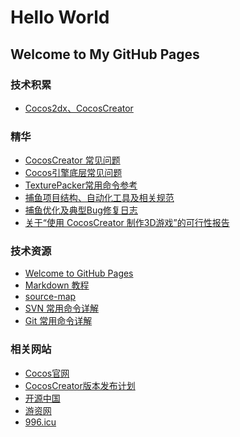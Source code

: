 # Hello World
## Welcome to My GitHub Pages


### 技术积累
*  [Cocos2dx、CocosCreator](Cocos)


### 精华
*  [CocosCreator 常见问题](Cocos/CocosCreator常见问题)
*  [Cocos引擎底层常见问题](Cocos/Cocos引擎底层常见问题)
*  [TexturePacker常用命令参考](Cocos/TexturePacker常用命令参考)
*  [捕鱼项目结构、自动化工具及相关规范](dh_work/捕鱼项目结构、自动化工具及相关规范)
*  [捕鱼优化及典型Bug修复日志](dh_work/捕鱼优化及典型Bug修复日志)
*  [关于“使用 CocosCreator 制作3D游戏”的可行性报告](dh_work/关于CocosCreator开发3D游戏的可行性报告)


### 技术资源
* [Welcome to GitHub Pages](GitPageExample)
* [Markdown 教程](https://www.cnblogs.com/liugang-vip/p/6337580.html)
* [source-map](https://www.jianshu.com/p/fc622f8cff99)
* [SVN 常用命令详解](https://blog.csdn.net/GX_1_11_real/article/details/86489756)
* [Git 常用命令详解](https://blog.csdn.net/weelyy/article/details/82823798)


### 相关网站
* [Cocos官网](https://www.cocos.com)
* [CocosCreator版本发布计划](https://trello.com/b/JWVRRxMG)
* [开源中国](https://www.oschina.net)
* [游资网](https://www.gameres.com)
* [996.icu](https://996.icu)

<!-- Gitalk 评论 start  -->
<!-- {% if site.gitalk.enable %} -->
<!-- Gitalk link  -->
<link rel="stylesheet" href="https://unpkg.com/gitalk/dist/gitalk.css">
<script src="https://unpkg.com/gitalk@latest/dist/gitalk.min.js"></script>
<div id="gitalk-container"></div>
<script type="text/javascript">
    var gitalk = new Gitalk(
        {
            clientID: '{{site.gitalk.clientID}}',
            clientSecret: '{{site.gitalk.clientSecret}}',
            repo: '{{site.gitalk.repo}}',
            owner: '{{site.gitalk.owner}}',
            admin: ['{{site.gitalk.admin}}'],
            distractionFreeMode: {
                {
                    site.gitalk.distractionFreeMode
                }
            },
            id: 'about',
        }
    );
    gitalk.render('gitalk-container');
</script>
<!-- {% endif %} -->